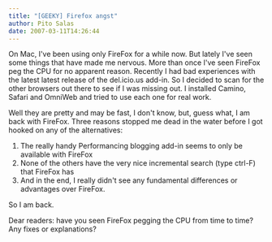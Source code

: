 ```yaml
---
title: "[GEEKY] Firefox angst"
author: Pito Salas
date: 2007-03-11T14:26:44
---
```




On Mac, I've been using only FireFox for a while now. But lately I've seen
some things that have made me nervous. More than once I've seen FireFox peg
the CPU for no apparent reason. Recently I had bad experiences with the latest
latest release of the del.icio.us add-in. So I decided to scan for the other
browsers out there to see if I was missing out. I installed Camino, Safari and
OmniWeb and tried to use each one for real work.

Well they are pretty and may be fast, I don't know, but, guess what, I am back
with FireFox. Three reasons stopped me dead in the water before I got hooked
on any of the alternatives:

  1. The really handy Performancing blogging add-in seems to only be available with FireFox
  2. None of the others have the very nice incremental search (type ctrl-F) that FireFox has
  3. And in the end, I really didn't see any fundamental differences or advantages over FireFox.

So I am back.

Dear readers: have you seen FireFox pegging the CPU from time to time? Any
fixes or explanations?


